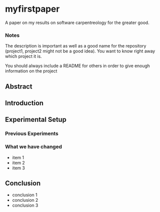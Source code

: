 # myfirstpaper
A paper on my results on software carpentreology for the greater good.

### Notes
The description is important as well as a good name for the repository (project1, project2 might not be a good idea). You want to know right away which project it is. 

You should always include a README for others in order to give enough information on the project

## Abstract

## Introduction

## Experimental Setup

### Previous Experiments
### What we have changed
- item 1
- item 2
- item 3

## Conclusion
- conclusion 1
- conclusion 2
- conclusion 3
